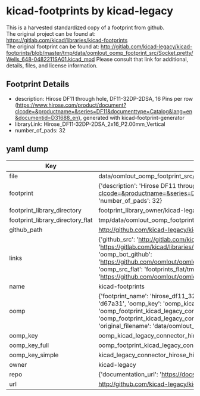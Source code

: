 # kicad-footprints by kicad-legacy  
This is a harvested standardized copy of a footprint from github.  
The original project can be found at:  
https://gitlab.com/kicad/libraries/kicad-footprints  
The original footprint can be found at:
http://gitlab.com/kicad-legacy/kicad-footprints/blob/master/tmp/data/oomlout_oomp_footprint_src/Socket.pretty/Wells_648-0482211SA01.kicad_mod
Please consult that link for additional, details, files, and license information.  
## Footprint Details
* description: Hirose DF11 through hole, DF11-32DP-2DSA, 16 Pins per row (https://www.hirose.com/product/document?clcode=&productname=&series=DF11&documenttype=Catalog&lang=en&documentid=D31688_en), generated with kicad-footprint-generator  
* libraryLink: Hirose_DF11-32DP-2DSA_2x16_P2.00mm_Vertical  
* number_of_pads: 32  
## yaml dump  
| Key | Value |  
| --- | --- |  
| file | data/oomlout_oomp_footprint_src/kicad-footprints/Connector_Hirose.pretty/Hirose_DF11-32DP-2DSA_2x16_P2.00mm_Vertical.kicad_mod |  
| footprint | {'description': 'Hirose DF11 through hole, DF11-32DP-2DSA, 16 Pins per row (https://www.hirose.com/product/document?clcode=&productname=&series=DF11&documenttype=Catalog&lang=en&documentid=D31688_en), generated with kicad-footprint-generator', 'libraryLink': 'Hirose_DF11-32DP-2DSA_2x16_P2.00mm_Vertical', 'number_of_pads': 32} |  
| footprint_library_directory | footprint_library_owner/kicad-legacy_kicad-footprints |  
| footprint_library_directory_flat | tmp/data/oomlout_oomp_footprint_src/footprints_flat/kicad_legacy_connector_hirose_hirose_df11_32dp_2dsa_2x16_p2_00mm_vertical/working |  
| github_path | http://github.com/kicad-legacy/kicad-footprints/blob/master/tmp/data/oomlout_oomp_footprint_src/Connector_Hirose.pretty/Hirose_DF11-32DP-2DSA_2x16_P2.00mm_Vertical.kicad_mod |  
| links | {'github_src': 'http://gitlab.com/kicad-legacy/kicad-footprints/blob/master/tmp/data/oomlout_oomp_footprint_src/Socket.pretty/Wells_648-0482211SA01.kicad_mod', 'github_src_repo': 'https://gitlab.com/kicad/libraries/kicad-footprints', 'oomp_bot': 'tmp/data/oomlout_oomp_footprint_src/footprints/kicad_legacy_connector_hirose_hirose_df11_32dp_2dsa_2x16_p2_00mm_vertical/working', 'oomp_bot_github': 'https://github.com/oomlout/oomlout_oomp_footprint_bot/tree/main/tmp/data/oomlout_oomp_footprint_src/footprints/kicad_legacy_connector_hirose_hirose_df11_32dp_2dsa_2x16_p2_00mm_vertical/working', 'oomp_src_flat': 'footprints_flat/tmp/data/oomlout_oomp_footprint_src/footprints_flat/kicad_legacy_connector_hirose_hirose_df11_32dp_2dsa_2x16_p2_00mm_vertical/working', 'oomp_src_flat_github': 'https://github.com/oomlout/oomlout_oomp_footprint_src/tree/main/tmp/data/oomlout_oomp_footprint_src/footprints_flat/kicad_legacy_connector_hirose_hirose_df11_32dp_2dsa_2x16_p2_00mm_vertical/working'} |  
| name | kicad-footprints |  
| oomp | {'footprint_name': 'hirose_df11_32dp_2dsa_2x16_p2_00mm_vertical', 'library_name': 'connector_hirose', 'md5': 'd67a3115c50939be23e1591e4333cb1a', 'md5_10': 'd67a3115c5', 'md5_5': 'd67a3', 'md5_6': 'd67a31', 'oomp_key': 'oomp_kicad_legacy_connector_hirose_hirose_df11_32dp_2dsa_2x16_p2_00mm_vertical', 'oomp_key_extra': 'oomp_footprint_kicad_legacy_connector_hirose_hirose_df11_32dp_2dsa_2x16_p2_00mm_vertical', 'oomp_key_full': 'oomp_footprint_kicad_legacy_connector_hirose_hirose_df11_32dp_2dsa_2x16_p2_00mm_vertical_d67a31', 'oomp_key_simple': 'kicad_legacy_connector_hirose_hirose_df11_32dp_2dsa_2x16_p2_00mm_vertical', 'original_filename': 'data/oomlout_oomp_footprint_src/kicad-footprints/Connector_Hirose.pretty/Hirose_DF11-32DP-2DSA_2x16_P2.00mm_Vertical.kicad_mod', 'owner_name': 'kicad_legacy'} |  
| oomp_key | oomp_kicad_legacy_connector_hirose_hirose_df11_32dp_2dsa_2x16_p2_00mm_vertical |  
| oomp_key_full | oomp_footprint_kicad_legacy_connector_hirose_hirose_df11_32dp_2dsa_2x16_p2_00mm_vertical |  
| oomp_key_simple | kicad_legacy_connector_hirose_hirose_df11_32dp_2dsa_2x16_p2_00mm_vertical |  
| owner | kicad-legacy |  
| repo | {'documentation_url': 'https://docs.github.com/rest/repos/repos#get-a-repository', 'message': 'Not Found'} |  
| url | http://github.com/kicad-legacy/kicad-footprints |  

